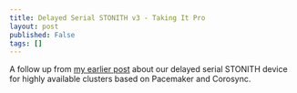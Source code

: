 ```yaml
---
title: Delayed Serial STONITH v3 - Taking It Pro
layout: post
published: False
tags: []
---
```


A follow up from [my earlier post](https://smcleod.net/rcd-stonith/) about our delayed serial STONITH device for highly available clusters based on Pacemaker and Corosync.


